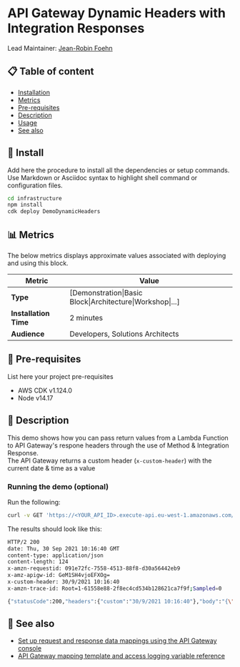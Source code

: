 # API Gateway Dynamic Headers with Integration Responses

Lead Maintainer: [Jean-Robin Foehn](mailto:fjeanrob@amazon.com)

## 📋 Table of content

- [Installation](#-install)
- [Metrics](#-metrics)
- [Pre-requisites](#-pre-requisites)
- [Description](#-description)
- [Usage](#-usage)
- [See also](#-see-also)

## 🚀 Install

Add here the procedure to install all the dependencies or setup commands.
Use Markdown or Asciidoc syntax to highlight shell command or configuration files.

```bash
cd infrastructure
npm install 
cdk deploy DemoDynamicHeaders
```

## 📊 Metrics

The below metrics displays approximate values associated with deploying and using this block.

Metric | Value
------ | ------
**Type** | [Demonstration\|Basic Block\|Architecture\|Workshop\|...]
**Installation Time** | 2 minutes
**Audience** | Developers, Solutions Architects

## 🎒 Pre-requisites

List here your project pre-requisites
- AWS CDK v1.124.0
- Node v14.17

## 🔰 Description

This demo shows how you can pass return values from a Lambda Function to API Gateway's respone headers through the use of Method & Integration Response.  
The API Gateway returns a custom header (```x-custom-header```) with the current date & time as a value

### Running the demo (optional)

Run the following:
```bash
curl -v GET 'https://<YOUR_API_ID>.execute-api.eu-west-1.amazonaws.com/dev/'
```
The results should look like this:
```bash
HTTP/2 200 
date: Thu, 30 Sep 2021 10:16:40 GMT
content-type: application/json
content-length: 124
x-amzn-requestid: 091e72fc-7558-4513-88f8-d30a56442eb9
x-amz-apigw-id: GeM1SH4vjoEFXOg=
x-custom-header: 30/9/2021 10:16:40
x-amzn-trace-id: Root=1-61558e88-2f8ec4cd534b128621ca7f9f;Sampled=0

{"statusCode":200,"headers":{"custom":"30/9/2021 10:16:40"},"body":"{\"message\":\"Good day, you of World.\",\"input\":{}}"}
```
## 👀 See also


- [Set up request and response data mappings using the API Gateway console](https://docs.aws.amazon.com/apigateway/latest/developerguide/how-to-method-settings-execution-console.html)
- [API Gateway mapping template and access logging variable reference](https://docs.aws.amazon.com/apigateway/latest/developerguide/api-gateway-mapping-template-reference.html#input-variable-reference)
